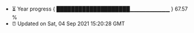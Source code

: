 - ⏳ Year progress { ████████████████████▁▁▁▁▁▁▁▁▁▁ } 67.57 %
- ⏰ Updated on Sat, 04 Sep 2021 15:20:28 GMT

